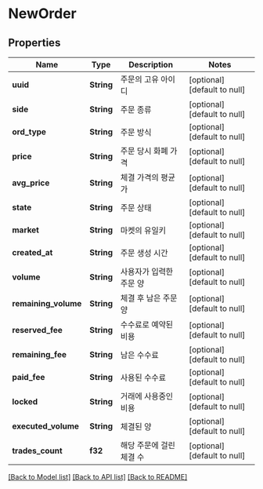 # NewOrder

## Properties
Name | Type | Description | Notes
------------ | ------------- | ------------- | -------------
**uuid** | **String** | 주문의 고유 아이디 | [optional] [default to null]
**side** | **String** | 주문 종류 | [optional] [default to null]
**ord_type** | **String** | 주문 방식 | [optional] [default to null]
**price** | **String** | 주문 당시 화폐 가격 | [optional] [default to null]
**avg_price** | **String** | 체결 가격의 평균가 | [optional] [default to null]
**state** | **String** | 주문 상태 | [optional] [default to null]
**market** | **String** | 마켓의 유일키 | [optional] [default to null]
**created_at** | **String** | 주문 생성 시간 | [optional] [default to null]
**volume** | **String** | 사용자가 입력한 주문 양 | [optional] [default to null]
**remaining_volume** | **String** | 체결 후 남은 주문 양 | [optional] [default to null]
**reserved_fee** | **String** | 수수료로 예약된 비용 | [optional] [default to null]
**remaining_fee** | **String** | 남은 수수료 | [optional] [default to null]
**paid_fee** | **String** | 사용된 수수료 | [optional] [default to null]
**locked** | **String** | 거래에 사용중인 비용 | [optional] [default to null]
**executed_volume** | **String** | 체결된 양 | [optional] [default to null]
**trades_count** | **f32** | 해당 주문에 걸린 체결 수 | [optional] [default to null]

[[Back to Model list]](../README.md#documentation-for-models) [[Back to API list]](../README.md#documentation-for-api-endpoints) [[Back to README]](../README.md)


